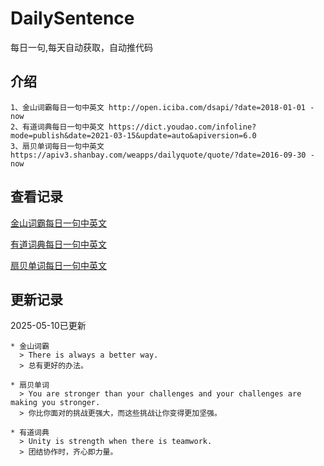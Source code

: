 # DailySentence

每日一句,每天自动获取，自动推代码

## 介绍

```
1、金山词霸每日一句中英文 http://open.iciba.com/dsapi/?date=2018-01-01 - now
2、有道词典每日一句中英文 https://dict.youdao.com/infoline?mode=publish&date=2021-03-15&update=auto&apiversion=6.0
3、扇贝单词每日一句中英文 https://apiv3.shanbay.com/weapps/dailyquote/quote/?date=2016-09-30 - now
```

## 查看记录

[金山词霸每日一句中英文](./data/iciba/)

[有道词典每日一句中英文](./data/youdao/)

[扇贝单词每日一句中英文](./data/shanbay/)

## 更新记录
2025-05-10已更新 
```
* 金山词霸
  > There is always a better way.
  > 总有更好的办法。

* 扇贝单词
  > You are stronger than your challenges and your challenges are making you stronger.
  > 你比你面对的挑战更强大，而这些挑战让你变得更加坚强。

* 有道词典
  > Unity is strength when there is teamwork.
  > 团结协作时，齐心即力量。

```
